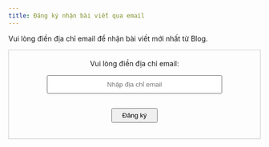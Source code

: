 ```yaml
---
title: Đăng ký nhận bài viết qua email
---
```

<div class="category_detail">
		<p>Vui lòng điền địa chỉ email để nhận bài viết mới nhất từ Blog.</p>
</div>
   
<form style="border:1px solid #ccc;padding:3px;text-align:center;" action="https://feedburner.google.com/fb/a/mailverify" method="post" target="popupwindow" onsubmit="window.open('https://feedburner.google.com/fb/a/mailverify?uri=laptrinhcuocsong', 'popupwindow', 'scrollbars=yes,width=550,height=520');return true">
<p style="
    margin-bottom: 15px;
    margin-top: 15px;
">Vui lòng điền địa chỉ email:</p>
<p><input type="text" style="/* width:140px */padding: 10px 20px;text-align: center;border: 1px solid #6d6d6d;border-radius: 3px;width: 90%;max-width: 350px;" name="email" placeholder="Nhập địa chỉ email"></p>
<input type="hidden" value="laptrinhcuocsong" name="uri"><input type="hidden" name="loc" value="en_US">
<input type="submit" value="Đăng ký" style="
    padding: 5px 20px;
    cursor: pointer;
    margin-top: 15px;
    margin-bottom: 15px;
"><p></p>
</form>
